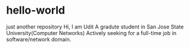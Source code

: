 # hello-world
just another repository
Hi, I am Udit
A gradute student in San Jose State University(Computer Networks)
Actively seeking for a full-time job in software/network domain.
